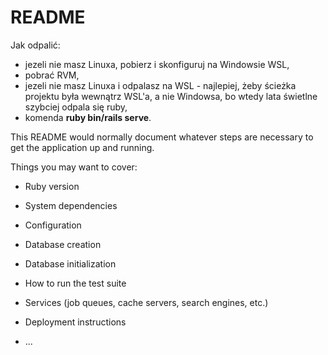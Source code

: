 # README

Jak odpalić:
- jezeli nie masz Linuxa, pobierz i skonfiguruj na Windowsie WSL,
- pobrać RVM,
- jezeli nie masz Linuxa i odpalasz na WSL - najlepiej, żeby ścieżka projektu była wewnątrz WSL'a, a nie Windowsa, bo wtedy lata świetlne szybciej odpala się ruby,
- komenda **ruby bin/rails serve**.


This README would normally document whatever steps are necessary to get the
application up and running.

Things you may want to cover:

* Ruby version

* System dependencies

* Configuration

* Database creation

* Database initialization

* How to run the test suite

* Services (job queues, cache servers, search engines, etc.)

* Deployment instructions

* ...
